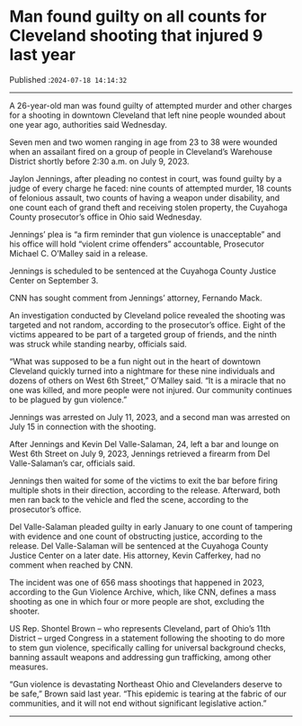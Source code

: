 # Man found guilty on all counts for Cleveland shooting that injured 9 last year

Published :`2024-07-18 14:14:32`

---

A 26-year-old man was found guilty of attempted murder and other charges for a shooting in downtown Cleveland that left nine people wounded about one year ago, authorities said Wednesday.

Seven men and two women ranging in age from 23 to 38 were wounded when an assailant fired on a group of people in Cleveland’s Warehouse District shortly before 2:30 a.m. on July 9, 2023.

Jaylon Jennings, after pleading no contest in court, was found guilty by a judge of every charge he faced: nine counts of attempted murder, 18 counts of felonious assault, two counts of having a weapon under disability, and one count each of grand theft and receiving stolen property, the Cuyahoga County prosecutor’s office in Ohio said Wednesday.

Jennings’ plea is “a firm reminder that gun violence is unacceptable” and his office will hold “violent crime offenders” accountable, Prosecutor Michael C. O’Malley said in a release.

Jennings is scheduled to be sentenced at the Cuyahoga County Justice Center on September 3.

CNN has sought comment from Jennings’ attorney, Fernando Mack.

An investigation conducted by Cleveland police revealed the shooting was targeted and not random, according to the prosecutor’s office. Eight of the victims appeared to be part of a targeted group of friends, and the ninth was struck while standing nearby, officials said.

“What was supposed to be a fun night out in the heart of downtown Cleveland quickly turned into a nightmare for these nine individuals and dozens of others on West 6th Street,” O’Malley said. “It is a miracle that no one was killed, and more people were not injured. Our community continues to be plagued by gun violence.”

Jennings was arrested on July 11, 2023, and a second man was arrested on July 15 in connection with the shooting.

After Jennings and Kevin Del Valle-Salaman, 24, left a bar and lounge on West 6th Street on July 9, 2023, Jennings retrieved a firearm from Del Valle-Salaman’s car, officials said.

Jennings then waited for some of the victims to exit the bar before firing multiple shots in their direction, according to the release. Afterward, both men ran back to the vehicle and fled the scene, according to the prosecutor’s office.

Del Valle-Salaman pleaded guilty in early January to one count of tampering with evidence and one count of obstructing justice, according to the release. Del Valle-Salaman will be sentenced at the Cuyahoga County Justice Center on a later date. His attorney, Kevin Cafferkey, had no comment when reached by CNN.

The incident was one of 656 mass shootings that happened in 2023, according to the Gun Violence Archive, which, like CNN, defines a mass shooting as one in which four or more people are shot, excluding the shooter.

US Rep. Shontel Brown – who represents Cleveland, part of Ohio’s 11th District – urged Congress in a statement following the shooting to do more to stem gun violence, specifically calling for universal background checks, banning assault weapons and addressing gun trafficking, among other measures.

“Gun violence is devastating Northeast Ohio and Clevelanders deserve to be safe,” Brown said last year. “This epidemic is tearing at the fabric of our communities, and it will not end without significant legislative action.”

---

